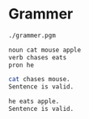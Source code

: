 # Grammer

```bash
./grammer.pgm
```

```bash
noun cat mouse apple
verb chases eats
pron he

cat chases mouse.
Sentence is valid.

he eats apple.
Sentence is valid.
```

